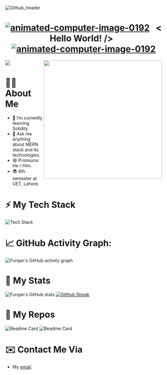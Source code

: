 ![Github_header](https://p4.wallpaperbetter.com/wallpaper/435/542/549/javascript-google-node-js-html-microsoft-visual-studio-hd-wallpaper-thumb.jpg)
<h1></h1>
<h1 align="center">
<a href="https://www.animatedimages.org/cat-computer-56.htm"><img src="https://www.animatedimages.org/data/media/56/animated-computer-image-0192.gif" border="0" alt="animated-computer-image-0192" /></a>
&nbsp; < Hello World! /> &nbsp;
<a href="https://www.animatedimages.org/cat-computer-56.htm"><img src="https://www.animatedimages.org/data/media/56/animated-computer-image-0192.gif" border="0" alt="animated-computer-image-0192" /></a>
</h1>

<div align-content="space-between">
  <img src="https://readme-typing-svg.herokuapp.com?font=Poppins&lines=I+am+Jawad;A+Final+Year+Computer+Science+Hehe+Student;Full+Stack+Web+Developer;Doing+Crazy+Projects!">
  <img src="https://media.giphy.com/media/Dh5q0sShxgp13DwrvG/giphy.gif" align="right" width="380px">
</div>

# 👨‍💻 About Me

- 🌱 I’m currently learning Solidity.
- 💬 Ask me anything about MERN stack and its technologies.
- 😄 Pronouns: He / Him.
- 📚 6th semester at UET, Lahore.

# ⚡ My Tech Stack

![Tech Stack](https://cardify.vercel.app/api/badges?border=false&borderColor=%23ddd&borderWidth=2&iconColor=&icons=html5%2Ccss3%2Cjavascript%2Cpython%2Cnodedotjs%2Creact%2Csolidity%2Cethereum&preset=dark&shadow=true&width=200)

# 📈 GitHub Activity Graph:

![Furqan's GitHub activity graph](https://activity-graph.herokuapp.com/graph?username=heyyfurqan&hide_border=true&theme=redical)

# 🚀 My Stats

![Furqan's GitHub stats](https://github-readme-stats.vercel.app/api?username=heyyfurqan&show_icons=true&theme=aura)
[![GitHub Streak](http://github-readme-streak-stats.herokuapp.com?user=heyyfurqan&theme=onedark&hide_border=true&date_format=M%20j%5B%2C%20Y%5D)](https://git.io/streak-stats)

# 🐶 My Repos

![Readme Card](https://github-readme-stats.vercel.app/api/pin/?username=heyyfurqan&repo=odin_log)
![Readme Card](https://github-readme-stats.vercel.app/api/pin/?username=heyyfurqan&repo=cs50)

# ✉️ Contact Me Via

- <p>My <a href="mailto:thisishmjawad@gmail.com">email</a>.</p>
